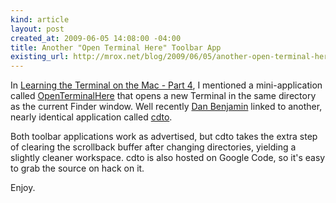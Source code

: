 ```yaml
---
kind: article
layout: post
created_at: 2009-06-05 14:08:00 -04:00
title: Another "Open Terminal Here" Toolbar App
existing_url: http://mrox.net/blog/2009/06/05/another-open-terminal-here-toolbar-app/
---
```


In [Learning the Terminal on the Mac - Part 4](http://mrox.net/blog/2008/08/09/learning-the-terminal-on-the-mac-part-4-bringing-finder-and-terminal-together/), I mentioned a mini-application called [OpenTerminalHere](href="http://jo.irisson.free.fr/?p=59) that opens a new Terminal in the same directory as the current Finder window.  Well recently [Dan Benjamin](http://hivelogic.com/articles/view/mac-os-x-toolbar-button-to-open-a-terminal-window) linked to another, nearly identical application called [cdto](http://code.google.com/p/cdto/).

Both toolbar applications work as advertised, but cdto takes the extra step of clearing the scrollback buffer after changing directories, yielding a slightly cleaner workspace.  cdto is also hosted on Google Code, so it's easy to grab the source on hack on it.

Enjoy.
